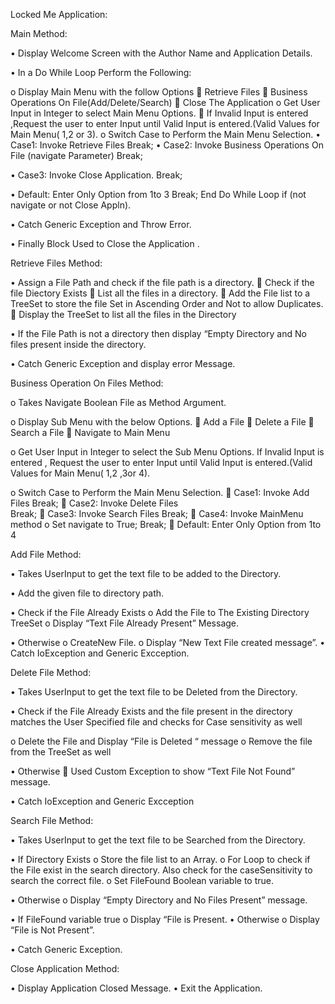 Locked Me Application:


Main Method:

•	Display Welcome Screen with the Author Name and Application Details.

•	In a Do While Loop Perform the Following:

o	Display Main Menu with the follow Options
	Retrieve Files 
	Business Operations On File(Add/Delete/Search)
	Close The Application
o	Get User Input in Integer to select Main Menu Options. 
	If Invalid Input is entered ,Request the user to enter Input until Valid Input is entered.(Valid Values for Main Menu( 1,2 or 3).
o	Switch Case to Perform the Main Menu Selection.
•	Case1:  Invoke Retrieve Files
Break;
•	Case2:  Invoke  Business Operations On File (navigate Parameter)
                                                  Break;

•	Case3:  Invoke  Close Application.
    Break;

•	Default: Enter Only Option from 1to 3
                                                     Break;
    End Do While Loop if (not navigate or not Close Appln).

•	Catch Generic Exception and Throw Error.

•	Finally Block Used to Close the Application .



Retrieve Files Method:

•	Assign a File Path and check if the file path is a directory.
	Check if the file Diectory Exists
	List all the files in a directory.
	Add the File list to a TreeSet to store the file Set in Ascending Order and Not to allow Duplicates.
	Display the TreeSet to list all the files in the Directory

•	If the File Path is not a directory then display “Empty Directory and No files present inside the directory.

•	Catch Generic Exception and display error Message.


Business Operation On Files Method:

o	Takes Navigate Boolean File as Method Argument.

o	Display Sub Menu with the below Options.
	Add a File
	Delete a File
	Search a File
	Navigate to Main Menu

o	Get User Input in Integer to select the Sub Menu Options. If Invalid Input is entered , Request the user to enter Input until Valid Input is entered.(Valid Values for Main Menu( 1,2 ,3or 4).

o	Switch Case to Perform the Main Menu Selection.
	Case1:  Invoke  Add Files
Break;
	Case2:  Invoke  Delete Files     
Break;
	Case3:  Invoke  Search Files
Break;
	Case4:  Invoke MainMenu method
o	Set  navigate to True;
Break;
	Default: Enter Only Option from 1to 4

Add File Method:

•	Takes UserInput to get the text file to be added to the Directory.

•	Add the given file to directory path.

•	Check if the File Already Exists
o	Add the File to The Existing Directory TreeSet
o	Display “Text File Already Present” Message.

•	Otherwise
o	CreateNew File.
o	Display “New Text File created message”.
•	Catch IoException and Generic Excception.

Delete File Method:

•	Takes UserInput to get the text file to be Deleted from the Directory.

•	Check if the File Already Exists and the file present in the directory matches the User Specified file and checks for Case sensitivity as well

o	Delete the File and Display “File is Deleted “ message
o	Remove the file from the TreeSet as well

•	Otherwise
	Used  Custom Exception to show “Text File Not Found” message.

•	Catch IoException and Generic Excception


Search File Method:

•	Takes UserInput to get the text file to be Searched from the Directory.

•	If Directory Exists
o	Store the file list to an Array.
o	For Loop to check if the File exist in the search directory. Also check for the caseSensitivity to search the correct file.
o	Set FileFound Boolean variable to true.

•	Otherwise
o	Display “Empty Directory and No Files Present” message.

•	If FileFound variable true
o	Display “File is Present.
•	Otherwise
o	Display “File is Not Present”.

•	Catch Generic Exception.

Close Application Method:

•	Display Application Closed Message.
•	Exit the Application.















